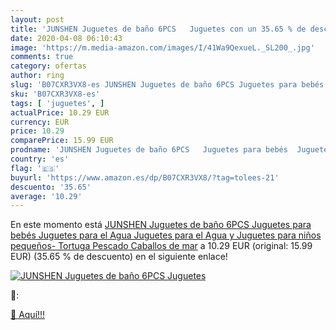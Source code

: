 ```yaml
---
layout: post
title: 'JUNSHEN Juguetes de baño 6PCS   Juguetes con un 35.65 % de descuento'
date: 2020-04-08 06:10:43
image: 'https://m.media-amazon.com/images/I/41Wa9QexueL._SL200_.jpg'
comments: true
category: ofertas
author: ring
slug: 'B07CXR3VX8-es JUNSHEN Juguetes de baño 6PCS Juguetes para bebés Juguetes...'
sku: 'B07CXR3VX8-es'
tags: [ 'juguetes', ]
actualPrice: 10.29 EUR
currency: EUR
price: 10.29
comparePrice: 15.99 EUR
prodname: 'JUNSHEN Juguetes de baño 6PCS   Juguetes para bebés  Juguetes para el Agua  Juguetes para el Agua y Juguetes para niños pequeños- Tortuga  Pescado  Caballos de mar'
country: 'es'
flag: '🇪🇸'
buyurl: 'https://www.amazon.es/dp/B07CXR3VX8/?tag=tolees-21'
descuento: '35.65'
average: '10.29'
---
```


En este momento está [JUNSHEN Juguetes de baño 6PCS   Juguetes para bebés  Juguetes para el Agua  Juguetes para el Agua y Juguetes para niños pequeños- Tortuga  Pescado  Caballos de mar](https://www.amazon.es/dp/B07CXR3VX8/?tag=tolees-21) a 10.29 EUR (original: 15.99 EUR) (35.65 %  de descuento) en el siguiente enlace!

[![JUNSHEN Juguetes de baño 6PCS   Juguetes](https://m.media-amazon.com/images/I/41Wa9QexueL._SL200_.jpg)](https://www.amazon.es/dp/B07CXR3VX8/?tag=tolees-21)

🔎:


[🛒 Aquí!!!](https://www.amazon.es/dp/B07CXR3VX8/?tag=tolees-21)
